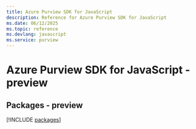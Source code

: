 ```yaml
---
title: Azure Purview SDK for JavaScript
description: Reference for Azure Purview SDK for JavaScript
ms.date: 06/12/2025
ms.topic: reference
ms.devlang: javascript
ms.service: purview
---
```

# Azure Purview SDK for JavaScript - preview
## Packages - preview
[!INCLUDE [packages](purview-index.md)]